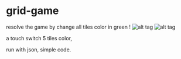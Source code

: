 # grid-game
resolve the game by change all tiles color in green !
![alt tag](https://github.com/horiz0n-zero/grid-game/blob/master/IMG_0041.jpg)
![alt tag](https://github.com/horiz0n-zero/grid-game/blob/master/IMG_0042.jpg)

a touch switch 5 tiles color,

run with json, simple code.
